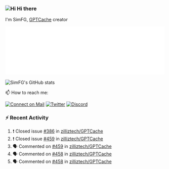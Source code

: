 ### <img src='https://qpluspicture.oss-cn-beijing.aliyuncs.com/6LjjQA/Hi.gif' alt='Hi' width="24"/> Hi there

I'm SimFG, [GPTCache](https://github.com/zilliztech/GPTCache) creator

![Metrics 👋](/metrics.plugin.followup.user.svg)

![SimFG's GitHub stats](https://github-readme-stats.vercel.app/api?username=SimFG&show_icons=true&theme=radical&count_private=true)

📫 How to reach me:

[![Connect on Mail](https://img.shields.io/badge/Ask%20me-anything-1abc9c.svg)](mailto:1142838399@qq.com)
[![Twitter](https://img.shields.io/twitter/follow/FogSim?style=social)](https://twitter.com/FogSim)
[![Discord](https://img.shields.io/discord/1092648432495251507?label=Discord&logo=discord)](https://discord.gg/Q8C6WEjSWV)

### :zap: Recent Activity

<!--START_SECTION:activity-->
1. ❗️ Closed issue [#386](https://github.com/zilliztech/GPTCache/issues/386) in [zilliztech/GPTCache](https://github.com/zilliztech/GPTCache)
2. ❗️ Closed issue [#459](https://github.com/zilliztech/GPTCache/issues/459) in [zilliztech/GPTCache](https://github.com/zilliztech/GPTCache)
3. 🗣 Commented on [#459](https://github.com/zilliztech/GPTCache/issues/459) in [zilliztech/GPTCache](https://github.com/zilliztech/GPTCache)
4. 🗣 Commented on [#458](https://github.com/zilliztech/GPTCache/issues/458) in [zilliztech/GPTCache](https://github.com/zilliztech/GPTCache)
5. 🗣 Commented on [#458](https://github.com/zilliztech/GPTCache/issues/458) in [zilliztech/GPTCache](https://github.com/zilliztech/GPTCache)
<!--END_SECTION:activity-->


